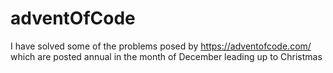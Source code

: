 # adventOfCode
I have solved some of the problems posed by https://adventofcode.com/ which are posted annual in the month of December leading up to Christmas

